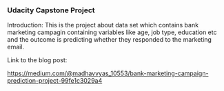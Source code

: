 ### Udacity Capstone Project

Introduction:
This is the project about data set which contains bank marketing campagin containing variables like age, job type, education etc and the outcome is predicting whether they responded to the marketing email.

Link to the blog post:

https://medium.com/@madhavvyas_10553/bank-marketing-campaign-prediction-project-99fe1c3029a4
